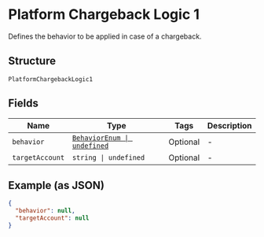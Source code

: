 
# Platform Chargeback Logic 1

Defines the behavior to be applied in case of a chargeback.

## Structure

`PlatformChargebackLogic1`

## Fields

| Name | Type | Tags | Description |
|  --- | --- | --- | --- |
| `behavior` | [`BehaviorEnum \| undefined`](../../doc/models/behavior-enum.md) | Optional | - |
| `targetAccount` | `string \| undefined` | Optional | - |

## Example (as JSON)

```json
{
  "behavior": null,
  "targetAccount": null
}
```

